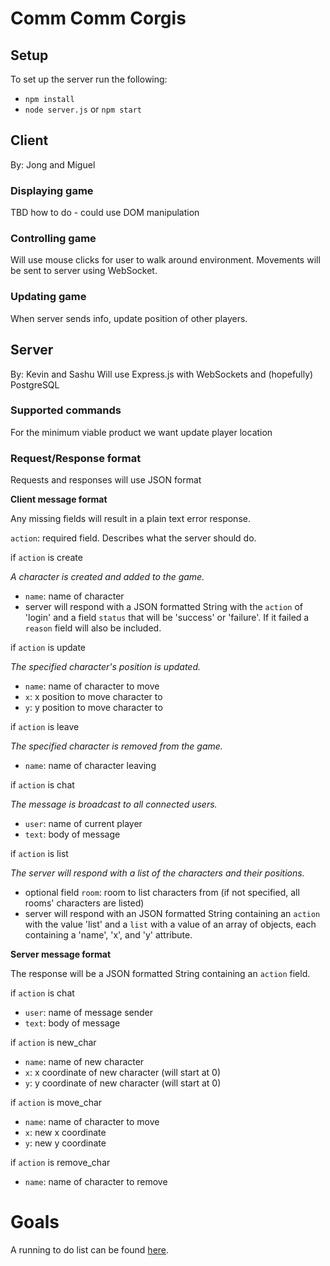 # Comm Comm Corgis

## Setup
To set up the server run the following:

* `npm install`
* `node server.js` or `npm start`

## Client
By: Jong and Miguel

### Displaying game
TBD how to do - could use DOM manipulation

### Controlling game
Will use mouse clicks for user to walk around environment.  Movements will be sent to server using WebSocket.

### Updating game
When server sends info, update position of other players.

## Server
By: Kevin and Sashu
Will use Express.js with WebSockets and (hopefully) PostgreSQL

### Supported commands
For the minimum viable product we want update player location

### Request/Response format
Requests and responses will use JSON format

**Client message format**

Any missing fields will result in a plain text error response.

`action`: required field.  Describes what the server should do.


if `action` is create

_A character is created and added to the game._
* `name`: name of character
* server will respond with a JSON formatted String with the `action` of 'login' and a field `status` that will be 'success' or 'failure'.  If it failed a `reason` field will also be included.

if `action` is update

_The specified character's position is updated._
* `name`: name of character to move
* `x`: x position to move character to
* `y`: y position to move character to

if `action` is leave

_The specified character is removed from the game._
* `name`: name of character leaving

if `action` is chat

_The message is broadcast to all connected users._
* `user`: name of current player
* `text`: body of message

if `action` is list

_The server will respond with a list of the characters and their positions._
* optional field `room`: room to list characters from (if not specified, all rooms' characters are listed)
* server will respond with an JSON formatted String containing an `action` with the value 'list' and a `list` with a value of an array of objects, each containing a 'name', 'x', and 'y' attribute.

**Server message format**

The response will be a JSON formatted String containing an `action` field.

if `action` is chat
* `user`: name of message sender
* `text`: body of message

if `action` is new_char
* `name`: name of new character
* `x`: x coordinate of new character (will start at 0)
* `y`: y coordinate of new character (will start at 0)

if `action` is move_char
* `name`: name of character to move
* `x`: new x coordinate
* `y`: new y coordinate

if `action` is remove_char
* `name`: name of character to remove

# Goals

A running to do list can be found [here](https://docs.google.com/spreadsheets/d/1cJMP1YoE9plkKD9wdrVH9x0niO9LTA94-gwFw89f9Ug/edit?usp=sharing).